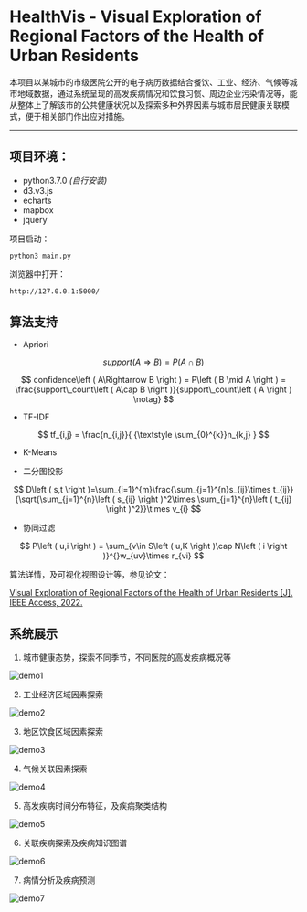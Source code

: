 # HealthVis - Visual Exploration of Regional Factors of the Health of Urban Residents

本项目以某城市的市级医院公开的电子病历数据结合餐饮、工业、经济、气候等城市地域数据，通过系统呈现的高发疾病情况和饮食习惯、周边企业污染情况等，能从整体上了解该市的公共健康状况以及探索多种外界因素与城市居民健康关联模式，便于相关部门作出应对措施。

- - -

## 项目环境：

* python3.7.0 *(自行安装)*
* d3.v3.js 
* echarts
* mapbox
* jquery

项目启动：

```python3
python3 main.py 
```
浏览器中打开：
```sh
http://127.0.0.1:5000/
```


## 算法支持
* Apriori

$$ support\left ( A\Rightarrow B \right )=P\left ( A\cap B \right )  $$

$$ confidence\left ( A\Rightarrow B \right )  = P\left ( B \mid A \right )  = \frac{support\_count\left ( A\cap B \right )}{support\_count\left ( A \right ) \notag} $$

* TF-IDF
 
 $$ tf_{i,j} = \frac{n_{i,j}}{ {\textstyle \sum_{0}^{k}}n_{k,j} }  $$

* K-Means
  
* 二分图投影

$$     D\left ( s,t \right )=\sum_{i=1}^{m}\frac{\sum_{j=1}^{n}s_{ij}\times t_{ij}}{\sqrt{\sum_{j=1}^{n}\left ( s_{ij} \right )^2\times \sum_{j=1}^{n}\left ( t_{ij} \right )^2}}\times v_{i} $$

* 协同过滤

$$ P\left ( u,i \right ) = \sum_{v\in S\left ( u,K \right )\cap N\left ( i \right )}^{}w_{uv}\times r_{vi} $$

算法详情，及可视化视图设计等，参见论文：

[Visual Exploration of Regional Factors of the Health of Urban Residents [J]. IEEE Access, 2022.](https://ieeexplore.ieee.org/document/9721899)


## 系统展示

1. 城市健康态势，探索不同季节，不同医院的高发疾病概况等

![demo1]([https://raw.githubusercontent.com/ustbhuangyi/better-scroll/master/packages/vuepress-docs/docs/.vuepress/public/assets/images/schematic.png](https://github.com/Tron-G/healthVis/blob/master/demo1.gif))

2. 工业经济区域因素探索

![demo2]([https://raw.githubusercontent.com/ustbhuangyi/better-scroll/master/packages/vuepress-docs/docs/.vuepress/public/assets/images/schematic.png](https://github.com/Tron-G/healthVis/blob/master/demo2.gif))

3. 地区饮食区域因素探索

![demo3]([https://raw.githubusercontent.com/ustbhuangyi/better-scroll/master/packages/vuepress-docs/docs/.vuepress/public/assets/images/schematic.png](https://github.com/Tron-G/healthVis/blob/master/demo3.gif))

4. 气候关联因素探索

![demo4]([https://raw.githubusercontent.com/ustbhuangyi/better-scroll/master/packages/vuepress-docs/docs/.vuepress/public/assets/images/schematic.png](https://github.com/Tron-G/healthVis/blob/master/demo4.gif))

5. 高发疾病时间分布特征，及疾病聚类结构

![demo5]([https://raw.githubusercontent.com/ustbhuangyi/better-scroll/master/packages/vuepress-docs/docs/.vuepress/public/assets/images/schematic.png](https://github.com/Tron-G/healthVis/blob/master/demo5.gif))

6. 关联疾病探索及疾病知识图谱

![demo6]([https://raw.githubusercontent.com/ustbhuangyi/better-scroll/master/packages/vuepress-docs/docs/.vuepress/public/assets/images/schematic.png](https://github.com/Tron-G/healthVis/blob/master/demo6.gif))

7. 病情分析及疾病预测

![demo7]([https://raw.githubusercontent.com/ustbhuangyi/better-scroll/master/packages/vuepress-docs/docs/.vuepress/public/assets/images/schematic.png](https://github.com/Tron-G/healthVis/blob/master/demo7.gif))

